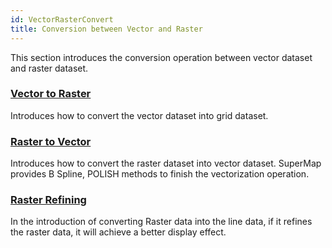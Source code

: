 ```yaml
---
id: VectorRasterConvert
title: Conversion between Vector and Raster
---
```

This section introduces the conversion operation between vector dataset and raster dataset.

### [Vector to Raster](VectortoRaster)

Introduces how to convert the vector dataset into grid dataset.

### [Raster to Vector](RasterToVector)

Introduces how to convert the raster dataset into vector dataset. SuperMap provides B Spline, POLISH methods to finish the vectorization operation.

### [Raster Refining](ThinRaster)

In the introduction of converting Raster data into the line data, if it refines the raster data, it will achieve a better display effect.

